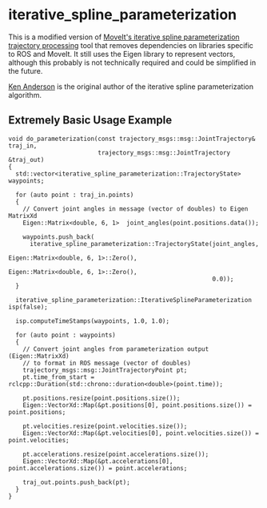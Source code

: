 # iterative_spline_parameterization
This is a modified version of [MoveIt's iterative spline parameterization trajectory processing](https://github.com/ros-planning/moveit/blob/master/moveit_core/trajectory_processing/src/iterative_spline_parameterization.cpp) tool that removes dependencies on libraries specific to ROS and MoveIt. It still uses the Eigen library to represent vectors, although this probably is not technically required and could be simplified in the future.

[Ken Anderson](http://kennethanderson.github.io/index.html) is the original author of the iterative spline parameterization algorithm.

## Extremely Basic Usage Example

```
void do_parameterization(const trajectory_msgs::msg::JointTrajectory& traj_in,
                         trajectory_msgs::msg::JointTrajectory &traj_out)
{
  std::vector<iterative_spline_parameterization::TrajectoryState> waypoints;
  
  for (auto point : traj_in.points)
  {
    // Convert joint angles in message (vector of doubles) to Eigen MatrixXd
    Eigen::Matrix<double, 6, 1>  joint_angles(point.positions.data());
    
    waypoints.push_back(
      iterative_spline_parameterization::TrajectoryState(joint_angles,
                                                         Eigen::Matrix<double, 6, 1>::Zero(),
                                                         Eigen::Matrix<double, 6, 1>::Zero(),
                                                         0.0));
  }
  
  iterative_spline_parameterization::IterativeSplineParameterization isp(false);

  isp.computeTimeStamps(waypoints, 1.0, 1.0);
  
  for (auto point : waypoints)
  {
    // Convert joint angles from parameterization output (Eigen::MatrixXd)
    // to format in ROS message (vector of doubles)
    trajectory_msgs::msg::JointTrajectoryPoint pt;
    pt.time_from_start = rclcpp::Duration(std::chrono::duration<double>(point.time));

    pt.positions.resize(point.positions.size());
    Eigen::VectorXd::Map(&pt.positions[0], point.positions.size()) = point.positions;

    pt.velocities.resize(point.velocities.size());
    Eigen::VectorXd::Map(&pt.velocities[0], point.velocities.size()) = point.velocities;

    pt.accelerations.resize(point.accelerations.size());
    Eigen::VectorXd::Map(&pt.accelerations[0], point.accelerations.size()) = point.accelerations;

    traj_out.points.push_back(pt);
  }
}
```

